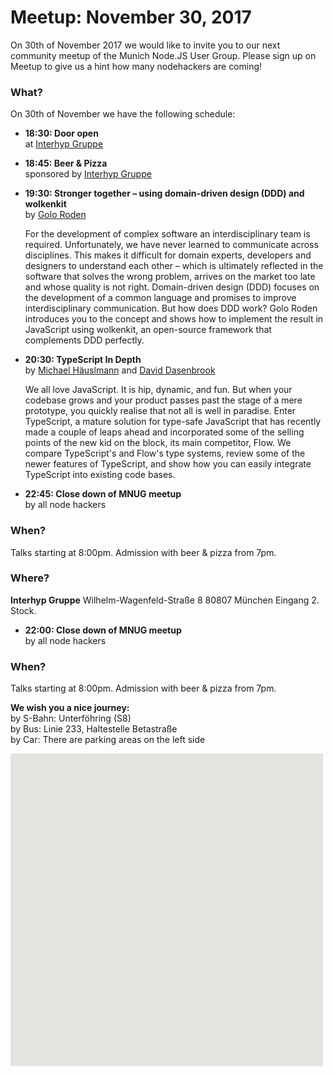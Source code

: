 # Meetup: November 30, 2017

On 30th of November 2017 we would like to invite you to our next community meetup of the Munich Node.JS User Group. 
Please sign up on Meetup to give us a hint how many nodehackers are coming!

### What?

On 30th of November we have the following schedule:


*   **18:30: Door open**  
    at [Interhyp Gruppe](https://www.interhyp-gruppe.de/)
    
*   **18:45: Beer & Pizza**  
    sponsored by [Interhyp Gruppe](https://www.interhyp-gruppe.de/)
    
*   **19:30: Stronger together – using domain-driven design (DDD) and wolkenkit**  
    by [Golo Roden](/speakers.html#golor)
  
    For the development of complex software an interdisciplinary team is
    required. Unfortunately, we have never learned to communicate across
    disciplines. This makes it difficult for domain experts, developers and
    designers to understand each other – which is ultimately reflected in the
    software that solves the wrong problem, arrives on the market too late and
    whose quality is not right. Domain-driven design (DDD) focuses on the
    development of a common language and promises to improve interdisciplinary
    communication. But how does DDD work? Golo Roden introduces you to the concept
    and shows how to implement the result in JavaScript using wolkenkit, an
    open-source framework that complements DDD perfectly.

*   **20:30: TypeScript In Depth**  
    by [Michael H&auml;uslmann](/speakers.html#michaelh) and [David Dasenbrook](/speakers.html#davidd)
  
    We all love JavaScript. It is hip, dynamic, and fun. But when your
    codebase grows and your product passes past the stage of a mere
    prototype, you quickly realise that not all is well in paradise. Enter
    TypeScript, a mature solution for type-safe JavaScript that has recently
    made a couple of leaps ahead and incorporated some of the selling points
    of the new kid on the block, its main competitor, Flow. We compare
    TypeScript's and Flow's type systems, review some of the newer features
    of TypeScript, and show how you can easily integrate TypeScript into
    existing code bases.
    
  
*   **22:45: Close down of MNUG meetup**  
    by all node hackers
  
### When?
 
Talks starting at 8:00pm. Admission with beer & pizza from 7pm.
 
### Where?

**Interhyp Gruppe**
Wilhelm-Wagenfeld-Straße 8
80807 München
Eingang 2. Stock.

*   **22:00: Close down of MNUG meetup**  
    by all node hackers
  
### When?
 
Talks starting at 8:00pm. Admission with beer & pizza from 7pm.
 
**We wish you a nice journey:**  
by S-Bahn: Unterföhring (S8)  
by Bus: Linie 233, Haltestelle Betastraße  
by Car: There are parking areas on the left side

<div id="map" class="map" data-locationtext="Interhyp Gruppe<br/>Wilhelm-Wagenfeld-Straße 8<br/>80807 München" data-locationlatlng="48.1828625,11.5906645,17z" style="width: 500px; height:500px; position: relative; background-color: rgb(229, 227, 223);">
</div>
